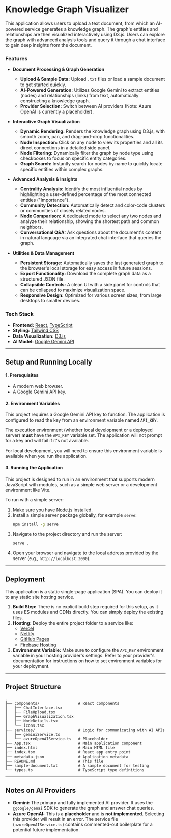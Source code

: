# Knowledge Graph Visualizer

This application allows users to upload a text document, from which an AI-powered service generates a knowledge graph. The graph's entities and relationships are then visualized interactively using D3.js. Users can explore the graph with advanced analysis tools and query it through a chat interface to gain deep insights from the document.

### Features

*   **Document Processing & Graph Generation**
    *   **Upload & Sample Data:** Upload `.txt` files or load a sample document to get started quickly.
    *   **AI-Powered Generation:** Utilizes Google Gemini to extract entities (nodes) and relationships (links) from text, automatically constructing a knowledge graph.
    *   **Provider Selection:** Switch between AI providers (Note: Azure OpenAI is currently a placeholder).

*   **Interactive Graph Visualization**
    *   **Dynamic Rendering:** Renders the knowledge graph using D3.js, with smooth zoom, pan, and drag-and-drop functionalities.
    *   **Node Inspection:** Click on any node to view its properties and all its direct connections in a detailed side panel.
    *   **Node Filtering:** Dynamically filter the graph by node type using checkboxes to focus on specific entity categories.
    *   **Graph Search:** Instantly search for nodes by name to quickly locate specific entities within complex graphs.

*   **Advanced Analysis & Insights**
    *   **Centrality Analysis:** Identify the most influential nodes by highlighting a user-defined percentage of the most connected entities ("Importance").
    *   **Community Detection:** Automatically detect and color-code clusters or communities of closely related nodes.
    *   **Node Comparison:** A dedicated mode to select any two nodes and analyze their relationship, showing the shortest path and common neighbors.
    *   **Conversational Q&A:** Ask questions about the document's content in natural language via an integrated chat interface that queries the graph.

*   **Utilities & Data Management**
    *   **Persistent Storage:** Automatically saves the last generated graph to the browser's local storage for easy access in future sessions.
    *   **Export Functionality:** Download the complete graph data as a structured JSON file.
    *   **Collapsible Controls:** A clean UI with a side panel for controls that can be collapsed to maximize visualization space.
    *   **Responsive Design:** Optimized for various screen sizes, from large desktops to smaller devices.

### Tech Stack
*   **Frontend:** [React](https://react.dev/), [TypeScript](https://www.typescriptlang.org/)
*   **Styling:** [Tailwind CSS](https://tailwindcss.com/)
*   **Data Visualization:** [D3.js](https://d3js.org/)
*   **AI Model:** [Google Gemini API](https://ai.google.dev/)

---

## Setup and Running Locally

#### 1. Prerequisites
*   A modern web browser.
*   A Google Gemini API key.

#### 2. Environment Variables
This project requires a Google Gemini API key to function. The application is configured to read the key from an environment variable named `API_KEY`.

The execution environment (whether local development or a deployed server) **must** have the `API_KEY` variable set. The application will not prompt for a key and will fail if it's not available.

For local development, you will need to ensure this environment variable is available when you run the application.

#### 3. Running the Application
This project is designed to run in an environment that supports modern JavaScript with modules, such as a simple web server or a development environment like Vite.

To run with a simple server:
1.  Make sure you have [Node.js](https://nodejs.org/) installed.
2.  Install a simple server package globally, for example `serve`:
    ```bash
    npm install -g serve
    ```
3.  Navigate to the project directory and run the server:
    ```bash
    serve .
    ```
4.  Open your browser and navigate to the local address provided by the server (e.g., `http://localhost:3000`).

---

## Deployment

This application is a static single-page application (SPA). You can deploy it to any static site hosting service.

1.  **Build Step:** There is no explicit build step required for this setup, as it uses ES modules and CDNs directly. You can simply deploy the existing files.
2.  **Hosting:** Deploy the entire project folder to a service like:
    *   [Vercel](https://vercel.com/)
    *   [Netlify](https://www.netlify.com/)
    *   [GitHub Pages](https://pages.github.com/)
    *   [Firebase Hosting](https://firebase.google.com/docs/hosting)
3.  **Environment Variable:** Make sure to configure the `API_KEY` environment variable in your hosting provider's settings. Refer to your provider's documentation for instructions on how to set environment variables for your deployment.

---

## Project Structure
```
.
├── components/                 # React components
│   ├── ChatInterface.tsx
│   ├── FileUpload.tsx
│   ├── GraphVisualization.tsx
│   ├── NodeDetails.tsx
│   └── icons.tsx
├── services/                   # Logic for communicating with AI APIs
│   ├── geminiService.ts
│   └── azureOpenAIService.ts   # Placeholder
├── App.tsx                     # Main application component
├── index.html                  # Main HTML file
├── index.tsx                   # React app entry point
├── metadata.json               # Application metadata
├── README.md                   # This file
├── sample-document.txt         # A sample document for testing
└── types.ts                    # TypeScript type definitions
```

---

## Notes on AI Providers

*   **Gemini:** The primary and fully implemented AI provider. It uses the `@google/genai` SDK to generate the graph and answer chat queries.
*   **Azure OpenAI:** This is a **placeholder** and is **not implemented**. Selecting this provider will result in an error. The service file (`azureOpenAIService.ts`) contains commented-out boilerplate for a potential future implementation.